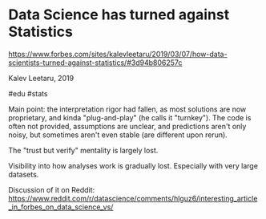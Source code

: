 # Data Science has turned against Statistics

https://www.forbes.com/sites/kalevleetaru/2019/03/07/how-data-scientists-turned-against-statistics/#3d94b806257c

Kalev Leetaru, 2019

#edu #stats

Main point: the interpretation rigor had fallen, as most solutions are now proprietary, and kinda "plug-and-play" (he calls it "turnkey"). The code is often not provided, assumptions are unclear, and predictions aren't only noisy, but sometimes aren't even stable (are different upon rerun).

The "trust but verify" mentality is largely lost.

Visibility into how analyses work is gradually lost. Especially with very large datasets.

Discussion of it on Reddit:
https://www.reddit.com/r/datascience/comments/hlguz6/interesting_article_in_forbes_on_data_science_vs/